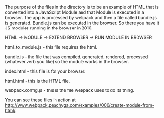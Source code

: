 The purpose of the files in the directory is to be an example of HTML that is converted into a JavaScript Module and that Module is executed in a browser.  The app is processed by webpack and then a file called bundle.js is generated.  Bundle.js can be executed in the browser.  So there you have it JS modules running in the browser in 2016.

HTML -> MODULE -> EXTEND BROWSER -> RUN MODULE IN BROWSER

html_to_module.js - this file requires the html.

bundle.js - the file that was compiled, generated, rendered, processed (whatever verb you like) so the module works in the browser.

index.html - this file is for your browser.

html.html - this is the HTML file.

webpack.config.js - this is the file webpack uses to do its thing.

You can see these files in action at <a href='http://www.webpack.peachyga.com/examples/000/create-module-from-html/'>http://www.webpack.peachyga.com/examples/000/create-module-from-html/</a>.
